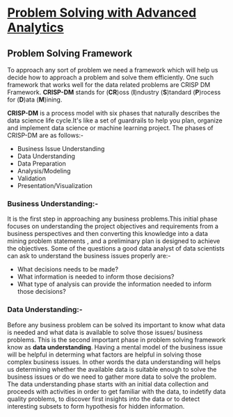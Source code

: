# <u>Problem Solving with Advanced Analytics</u>
## Problem Solving Framework
To approach any sort of problem we need a framework which will help us decide how to approach a problem and solve them efficiently.
One such framework that works well for the data related problems are CRISP DM Framework.
**CRISP-DM** stands for (**CR**)oss (**I**)ndustry (**S**)tandard (**P**)rocess for (**D**)ata (**M**)ining.

**CRISP-DM** is a process model with six phases that naturally describes the data science life cycle.It's like a set of guardrails to help you plan, organize and implement data science or machine learning project.
The phases of CRISP-DM are as follows:-
* Business Issue Understanding
* Data Understanding
* Data Preparation
* Analysis/Modeling
* Validation
* Presentation/Visualization

### Business Understanding:- 
It is the first step in approaching any business problems.This initial phase focuses on understanding the project objectives and requirements from a business perspectives and then converting this knowledge into a data mining problem statements , and a preliminary plan is designed to achieve the objectives.
Some of the questions a good data analyst of data scientists can ask to understand the business issues properly are:- 
  * What decisions needs to be made?
  * What information is needed to inform those decisions?
  * What type of analysis can provide the information needed to inform those decisions?
 
 ### Data Understanding:-
 Before any business problem can be solved its important to know what data is needed and what data is available to solve those issues/ business problems. This is the second important phase in problem solving framework know as **data understanding**. Having a mental model of the business issue  will be helpful in determing what factors are helpful in solving those complex business issues.
 In other words the data understanding will helps us determining whether the available data is suitable enough to solve the business issues or do we need to gather more data to solve the problem. 
 The data understanding phase starts with an initial data collection and proceeds with activities in order to get familiar with the data, to indetify data quality problems, to discover first insights into the data or to detect interesting subsets to form hypothesis for hidden information.
